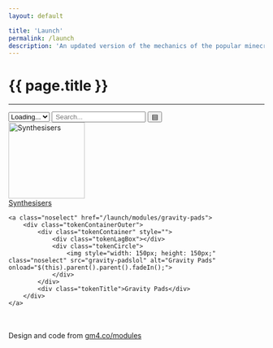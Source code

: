 ```yaml
---
layout: default

title: 'Launch'
permalink: /launch
description: 'An updated version of the mechanics of the popular minecraft map Space Expedition, developed by Caplex OathBros'
---
```


<script src="https://ajax.googleapis.com/ajax/libs/jquery/3.4.1/jquery.min.js"></script>
<script src="/assets/launch/moduleList.js"></script>
<link rel="stylesheet" href="/assets/launch/stylesheet.css" />

<!--  -->

# {{ page.title }}
<hr class='nobottom-separator'>

<div id='searchContainer'>
    <!-- <select class='textSpace' id='versionSelect' onchange="loadVersion()">
        <option value="1.16">Minecraft Java 1.16</option>
    </select> -->
    <select class='textSpace' id='setSelect' onchange="newSearch()">
        <option value="">Loading...</option>
    </select>
    <input type='text' class='textSpace' id='stringSearch' onkeyup='newSearch()' placeholder=' Search...' />
    <input type='button' onclick = 'listMode()' id='listModeButton' value = '▤'/>
</div>

<div id="resultContainer">
    <a class="noselect" href="/launch/modules/synthesisers">
        <div class="tokenContainerOuter">
            <div class="tokenContainer" style="">
                <div class="tokenLagBox"></div>
                <div class="tokenCircle">
                    <img style="width: 150px; height: 150px;" class="noselect" src="synthesiserslol" alt="Synthesisers" onload="$(this).parent().parent().fadeIn();">
                </div>
            </div>
            <div class="tokenTitle">Synthesisers</div>
        </div>
    </a>

    <a class="noselect" href="/launch/modules/gravity-pads">
        <div class="tokenContainerOuter">
            <div class="tokenContainer" style="">
                <div class="tokenLagBox"></div>
                <div class="tokenCircle">
                    <img style="width: 150px; height: 150px;" class="noselect" src="gravity-padslol" alt="Gravity Pads" onload="$(this).parent().parent().fadeIn();">
                </div>
            </div>
            <div class="tokenTitle">Gravity Pads</div>
        </div>
    </a>
</div>

<br>
<br>

<div class='launch-page-credit'>Design and code from <a href='https://gm4.co/modules' class='launch-page-credit'>gm4.co/modules</a></div>
